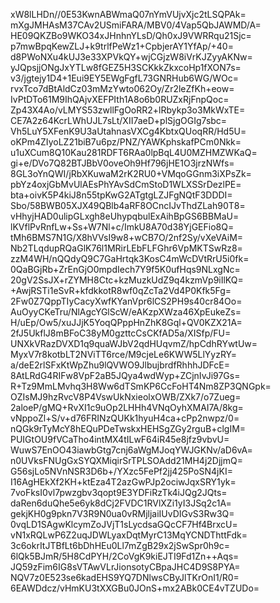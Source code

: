 xW8lLHDn//0E53KwnABWmaQ07nYmVUjvXjc2tLSQPAk=
mXgJMHAsM37CAv2USmiFARA/MBV0/4Vap5QbJAWMD/A=
HE09QKZBo9WKO34xJHnhnYLsD/Qh0xJ9VWRRqu21Sjc=
p7mwBpqKewZLJ+k9trlfPeWz1+CpbjerAY1YfAp/+40=
d8PWoNXu4kUJ3e33XPVkQY+wjCGjzW8iVrKJZyyAKNw=
yJQpsjjONgJxYTLw8fGEZ5H3SCKkkZkxcoHp1fXON7s=
v3/jgtejy1D4+1Eui9EY5EWgFgfL73GNRHub6WG/WOc=
rvxTco7dBtAldCz03mMzYwto062Oy/Zr2leZfKh+eow=
IvPtDTo61M9IhQAjvXEFPIth1A8o6b0RUZxRjFnpQoc=
Zp43X4Ao/vLMYS53zwllFgOoRR2+lRbykp3o3MkWxTE=
CE7A2z64KcrLWhUJL7sLt/XII7aeD+plSjgOGIg7sbc=
Vh5LuY5XFenK9U3aUtahnasVXCg4KbtxQUoqRR/Hd5U=
oKPm4ZIyoLZ21biB7u6pz/PNZ/YAWKphskafPCm0Nkk=
u1uXCum8Q10Kau281RDFT6RAa0lpBqL4U0MZHMZWKaQ=
gi+e/DVo7Q82BTJBbV0oveOh9Hf796jHE1O3jrzNWfs=
8GL3oYnQWI/jRbXKuwaM2rK2RU0+VMqoGGnm3iXPsZk=
pbYz4oxjGbMvUlAEsPhYAvSdCmStoD1WLXSSrDezlPE=
bta+oivK5P4kiJ8n55tpKwG2ATgtgLZJFgNQtF3DDDI=
Sbo/58BWB05XJX49QBlb4aRF8OCncIJvThdZLah90T8=
vHhyjHAD0ulipGLxgh8eUhypqbulExAihBpGS6BBMaU=
lKVflPvRnfLw+Ss+W7Nl+c/ImkU8A70d38YjGEFio8Q=
tMh6BMS7N1G/X8hVVsI9w8+wCB7O/2nf2Sy/vXeVAiM=
Nb2TLqdupRQaGlK76l1MRirLEbFLFGhr6VpMKTSwRz8=
zzM4WH/nQQdyQ9C7GaHrtqk3KosC4mWcDVtRrU5i0fk=
0QaBGjRb+ZrEnGjO0mpdIech7Y9f5K0ufHqs9NLxgNc=
20gV2SsJX+rZYMH8Ctc+kzMuzkUdZ9q4kzmVp9iIlKQ=
+AwjRSTi1eSvR+kfdkkotR8wf0qZcTa2Vd4P0Kfk5Fg=
2Fw0Z7QppTIyCacyXwfKYanVpr6lCS2PH9s40cr84Oo=
AuOyyCKeTru/NlAgcYGlScW/eAKzpXWza46XpEukeZs=
H/uEp/Ow5/xuJJjK5YoqQPppHnZhK8Gql+QV0KZX21A=
2fJ5UkflJ8mBFoC38yM0gzttcCsCKfAD5a/XISfp/FU=
UNXkVRazDVXD1q9quaWJbV2qdHUqvmZ/hpCdhRYwtUw=
MyxV7r8kotbLT2NViTT6rce/M9cjeLe6KWW5LlYyzRY=
a/deE2rlSFxKtWpZhu9lQVWO9JlbujbrdfRhhhJDFcE=
8AtLRdG4RIFw8VpF2aB5JQya4wdWyp+ZCjnIvJi97Gs=
R+Tz9MmLMvhq3H8Ww6dTSmKP6CcFoHT4Nm8ZP3QNGpk=
OZIsMJ9hzRvcV8P4VswUkNxieolxOWB/ZXk7/o7Zueg=
2aloeP/gMQ+RvXI1c9uOp2LHHh4VNqOyhXMAI7A/8kg=
vNppoZl+S/v+d76FRINzQUKk1hyuH4ca+cPp2nwpz/0=
nQGk9rTyMcY8hEQuPDeTwskxHEHSgZGy2rguB+clgIM=
PUIGtOU9fVCaTho4intMX4tILwF64iR45e8jfz9vbvU=
WuwS7EnOO43iawbGtg7cnj6aWgMJoqYWJGKNv/aD6vA=
n0UVksFNUgGxSYQXMiqirSrTPLSOAdd21MH4j2DjjmQ=
G56sjLo5NVnNSR3D6b+/YXzc5FePf2jj425PoSN4jKI=
I16AgHEkXf2KH+ktEza4T2azGwPJp2ociwJqxSRY1yk=
7voFksI0vl7pwzgbv3qopt9E3YDFiRzTk4iJQg2JQts=
daRen6duQhe5e6yk8dCj2FVDC1RVlXZi1yI3JSq2c1A=
gekjKH0g9pkn7V3R9N0ua0vRMjljaiIUvDIGvS3Rw3Q=
0vqLD1SAgwKlcymZoJVjT1sLycdsaGQcCF7Hf4BrxcU=
vN1xRQLwP6Z2uqJDWLyaxDqtMyrC13MqYCNDThttFdk=
3c6okrItJTBfLt6bDhHEu0Ll7mZgB29x2jSwSpr0h9c=
6lQk5BJmR/5H8CdPYH/2CoVgK9kiEJTI9Fd1Zn++Aqs=
JQ59zFim6IG8sVTAwVLrJionsotyCBpaJHC4D9S8PYA=
NQV7z0E523se6kadEHS9YQ7DNlwsCByJlTKrOnI1/R0=
6EAWDdcz/vHmKU3tXXGBu0JOnS+mx2ABk0CE4vTZUDo=

